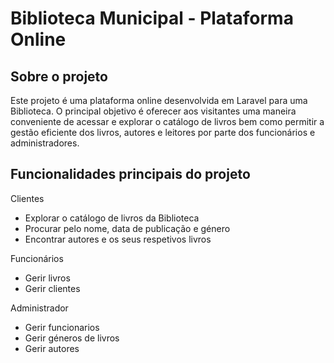 # Biblioteca Municipal - Plataforma Online


## Sobre o projeto
Este projeto é uma plataforma online desenvolvida em Laravel para uma Biblioteca. O principal objetivo é oferecer aos visitantes uma maneira conveniente de acessar e explorar o catálogo de livros bem como permitir a gestão eficiente dos livros, autores e leitores por parte dos funcionários e administradores.

## Funcionalidades principais do projeto

Clientes

- Explorar o catálogo de livros da Biblioteca
- Procurar pelo nome, data de publicação e género
- Encontrar autores e os seus respetivos livros

Funcionários

- Gerir livros
- Gerir clientes

Administrador

- Gerir funcionarios
- Gerir géneros de livros
- Gerir autores